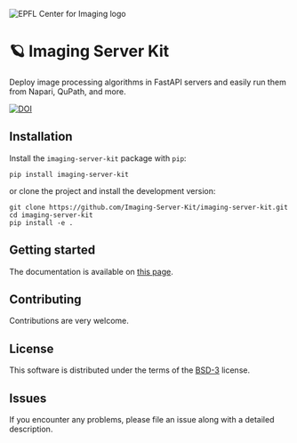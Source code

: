![EPFL Center for Imaging logo](https://imaging.epfl.ch/resources/logo-for-gitlab.svg)
# 🪐 Imaging Server Kit

Deploy image processing algorithms in FastAPI servers and easily run them from Napari, QuPath, and more.

[![DOI](https://zenodo.org/badge/912741131.svg)](https://doi.org/10.5281/zenodo.15673151)

## Installation

Install the `imaging-server-kit` package with `pip`:

```
pip install imaging-server-kit
```

or clone the project and install the development version:

```
git clone https://github.com/Imaging-Server-Kit/imaging-server-kit.git
cd imaging-server-kit
pip install -e .
```

## Getting started

The documentation is available on [this page](https://imaging-server-kit.github.io/imaging-server-kit).

## Contributing

Contributions are very welcome.

## License

This software is distributed under the terms of the [BSD-3](http://opensource.org/licenses/BSD-3-Clause) license.

## Issues

If you encounter any problems, please file an issue along with a detailed description.

